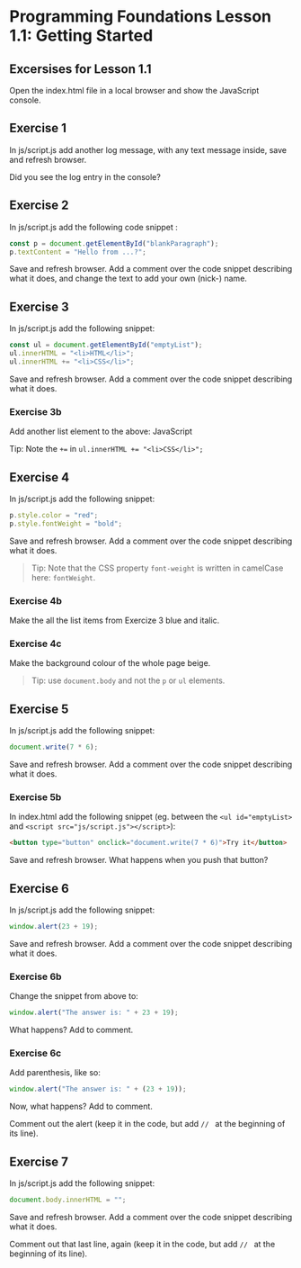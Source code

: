 # Programming Foundations Lesson 1.1: Getting Started

## Excersises for Lesson 1.1

Open the index.html file in a local browser and show the JavaScript console.

## Exercise 1
In js/script.js add another log message, with any text message inside, save and refresh browser.

Did you see the log entry in the console?

## Exercise 2
In js/script.js add the following code snippet : 
```js
const p = document.getElementById("blankParagraph");
p.textContent = "Hello from ...?";
```
Save and refresh browser. 
Add a comment over the code snippet describing what it does, and change the text to add your own (nick-) name.

## Exercise 3
In js/script.js add the following snippet: 
```js
const ul = document.getElementById("emptyList");
ul.innerHTML = "<li>HTML</li>";
ul.innerHTML += "<li>CSS</li>";
```
Save and refresh browser.
Add a comment over the code snippet describing what it does. 

### Exercise 3b
Add another list element to the above: JavaScript

Tip: Note the `+=` in `ul.innerHTML += "<li>CSS</li>";`

## Exercise 4

In js/script.js add the following snippet: 
```js
p.style.color = "red";
p.style.fontWeight = "bold";
```
Save and refresh browser.
Add a comment over the code snippet describing what it does. 

> Tip: Note that the CSS property `font-weight` is written in camelCase here: `fontWeight`.

### Exercise 4b

Make the all the list items from Exercize 3 blue and italic.

### Exercise 4c

Make the background colour of the whole page beige.

> Tip: use `document.body` and not the `p` or `ul` elements.

## Exercise 5

In js/script.js add the following snippet: 
```js
document.write(7 * 6);
```
Save and refresh browser.
Add a comment over the code snippet describing what it does.

### Exercise 5b

In index.html add the following snippet (eg. between the `<ul id="emptyList>` and `<script src="js/script.js"></script>`): 
```html
<button type="button" onclick="document.write(7 * 6)">Try it</button>
```
Save and refresh browser.
What happens when you push that button?

## Exercise 6

In js/script.js add the following snippet: 
```js
window.alert(23 + 19);
```
Save and refresh browser.
Add a comment over the code snippet describing what it does.

### Exercise 6b

Change the snippet from above to:
```js
window.alert("The answer is: " + 23 + 19);
```
What happens? Add to comment.

### Exercise 6c

Add parenthesis, like so:
```js
window.alert("The answer is: " + (23 + 19));
```
Now, what happens? Add to comment.

Comment out the alert (keep it in the code, but add `// ` at the beginning of its line).

## Exercise 7

In js/script.js add the following snippet: 

```js
document.body.innerHTML = "";
```
Save and refresh browser.
Add a comment over the code snippet describing what it does.

Comment out that last line, again (keep it in the code, but add `// ` at the beginning of its line).
